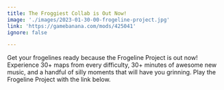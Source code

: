 ```yaml
---
title: The Froggiest Collab is Out Now!
image: './images/2023-01-30-00-frogeline-project.jpg'
link: 'https://gamebanana.com/mods/425041'
ignore: false

---
```


Get your frogelines ready because the Frogeline Project is out now! Experience 30+ maps from every difficulty, 30+ minutes of awesome new music, and a handful of silly moments that will have you grinning. Play the Frogeline Project with the link below.
